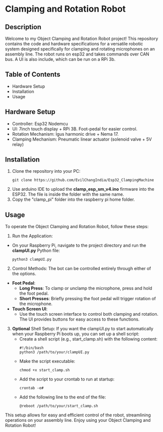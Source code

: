 # Clamping and Rotation Robot

## Description
Welcome to my Object Clamping and Rotation Robot project! This repository contains the code and hardware specifications for a versatile robotic system designed specifically for clamping and rotating microphones on an assembly line. The robot runs on esp32 and takes commands over CAN bus. A UI is also include, which can be run on a RPi 3b.

## Table of Contents
- Hardware Setup
- Installation
- Usage

## Hardware Setup
- Controller: Esp32 Nodemcu
- UI: 7inch touch display + RPi 3B. Foot-pedal for easier control.
- Rotation Mechanism: Igus harmonic drive + Nema 17.
- Clamping Mechanism: Pneumatic linear actuator (solenoid valve + 5V relay)
  
## Installation
1. Clone the repository into your PC:
   ```
   git clone https://github.com/EvilChangIndia/Esp32_ClampingMachine
   ```
2. Use arduino IDE to upload the **clamp_esp_sm_v4.ino** firmware into the ESP32. The file is inside the folder with the same name.
3. Copy the "clamp_pi" folder into the raspberry pi home folder. 


## Usage
To operate the Object Clamping and Rotation Robot, follow these steps:

1. Run the Application:

- On your Raspberry Pi, navigate to the project directory and run the **clampUI.py** Python file:
  ```
  python3 clampUI.py
  ```
2. Control Methods:
The bot can be controlled entirely through either of the options.
- **Foot Pedal**:
  - **Long Press**: To clamp or unclamp the microphone, press and hold the foot pedal.
  - **Short Presses**: Briefly pressing the foot pedal will trigger rotation of the microphone.
- **Touch Screen UI**:
  - Use the touch screen interface to control both clamping and rotation. The UI provides buttons for easy access to these functions.

3. **Optional**
   Shell Setup:
   If you want the clampUI.py to start automatically when your Raspberry Pi boots up, you can set up a shell script:
   -  Create a shell script (e.g., start_clamp.sh) with the following content:
      ```
      #!/bin/bash
      python3 /path/to/your/clampUI.py
      ```
   - Make the script executable:
     ```
     chmod +x start_clamp.sh
     ```
   - Add the script to your crontab to run at startup:
     ```
     crontab -e#
     ```
   - Add the following line to the end of the file:
     ```
     @reboot /path/to/your/start_clamp.sh
     ```
   

This setup allows for easy and efficient control of the robot, streamlining operations on your assembly line. Enjoy using your Object Clamping and Rotation Robot!

